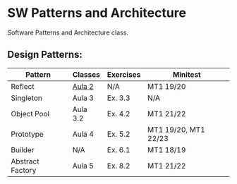 # SW Patterns and Architecture

Software Patterns and Architecture class.

## Design Patterns:

| Pattern          | Classes                  | Exercises | Minitest             |
|------------------|--------------------------|-----------|----------------------|
| Reflect          | [Aula 2]("Aulas/Aula02") | N/A       | MT1 19/20            |
| Singleton        | Aula 3                   | Ex. 3.3   | N/A                  |
| Object Pool      | Aula 3.2                 | Ex. 4.2   | MT1 21/22            |
| Prototype        | Aula 4                   | Ex. 5.2   | MT1 19/20, MT1 22/23 |
| Builder          | N/A                      | Ex. 6.1   | MT1 18/19            |
| Abstract Factory | Aula 5                   | Ex. 8.2   | MT1 21/22            |